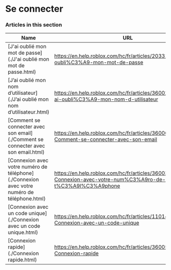 # Se connecter  
### Articles in this section
Name|URL
-|-
[J'ai oublié mon mot de passe](./J'ai oublié mon mot de passe.html) |https://en.help.roblox.com/hc/fr/articles/203313070-J-ai-oubli%C3%A9-mon-mot-de-passe
[J’ai oublié mon nom d’utilisateur](./J’ai oublié mon nom d’utilisateur.html) |https://en.help.roblox.com/hc/fr/articles/360028719931-J-ai-oubli%C3%A9-mon-nom-d-utilisateur
[Comment se connecter avec son email](./Comment se connecter avec son email.html) |https://en.help.roblox.com/hc/fr/articles/360000495826-Comment-se-connecter-avec-son-email
[Connexion avec votre numéro de téléphone](./Connexion avec votre numéro de téléphone.html) |https://en.help.roblox.com/hc/fr/articles/360031771371-Connexion-avec-votre-num%C3%A9ro-de-t%C3%A9l%C3%A9phone
[Connexion avec un code unique](./Connexion avec un code unique.html) |https://en.help.roblox.com/hc/fr/articles/11014749736980-Connexion-avec-un-code-unique
[Connexion rapide](./Connexion rapide.html) |https://en.help.roblox.com/hc/fr/articles/360056582012-Connexion-rapide